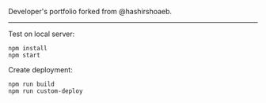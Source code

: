 Developer's portfolio forked from @hashirshoaeb.

---

Test on local server:
```
npm install
npm start
```

Create deployment:
```
npm run build
npm run custom-deploy
```